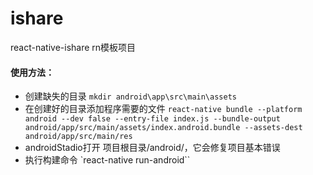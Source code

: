# ishare
react-native-ishare rn模板项目<br/>
####  使用方法：
- 创建缺失的目录
``mkdir android\app\src\main\assets``
-  在创建好的目录添加程序需要的文件
``react-native bundle --platform android --dev false --entry-file index.js --bundle-output android/app/src/main/assets/index.android.bundle --assets-dest android/app/src/main/res``
-  androidStadio打开 项目根目录/android/，它会修复项目基本错误
-  执行构建命令
`react-native run-android``
